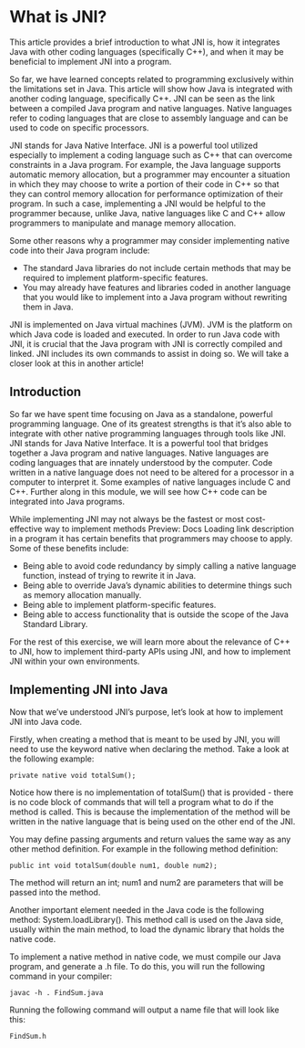 # What is JNI?
This article provides a brief introduction to what JNI is, how it integrates Java with other coding languages (specifically C++), and when it may be beneficial to implement JNI into a program.

So far, we have learned concepts related to programming exclusively within the limitations set in Java. This article will show how Java is integrated with another coding language, specifically C++. JNI can be seen as the link between a compiled Java program and native languages. Native languages refer to coding languages that are close to assembly language and can be used to code on specific processors.

JNI stands for Java Native Interface. JNI is a powerful tool utilized especially to implement a coding language such as C++ that can overcome constraints in a Java program. For example, the Java language supports automatic memory allocation, but a programmer may encounter a situation in which they may choose to write a portion of their code in C++ so that they can control memory allocation for performance optimization of their program. In such a case, implementing a JNI would be helpful to the programmer because, unlike Java, native languages like C and C++ allow programmers to manipulate and manage memory allocation.

Some other reasons why a programmer may consider implementing native code into their Java program include:
* The standard Java libraries do not include certain methods that may be required to implement platform-specific features.
* You may already have features and libraries coded in another language that you would like to implement into a Java program without rewriting them in Java.

JNI is implemented on Java virtual machines (JVM). JVM is the platform on which Java code is loaded and executed. In order to run Java code with JNI, it is crucial that the Java program with JNI is correctly compiled and linked. JNI includes its own commands to assist in doing so. We will take a closer look at this in another article!

## Introduction
So far we have spent time focusing on Java as a standalone, powerful programming language. One of its greatest strengths is that it’s also able to integrate with other native programming languages through tools like JNI. JNI stands for Java Native Interface. It is a powerful tool that bridges together a Java program and native languages. Native languages are coding languages that are innately understood by the computer. Code written in a native language does not need to be altered for a processor in a computer to interpret it. Some examples of native languages include C and C++. Further along in this module, we will see how C++ code can be integrated into Java programs.

While implementing JNI may not always be the fastest or most cost-effective way to implement 
methods
Preview: Docs Loading link description
 in a program it has certain benefits that programmers may choose to apply. Some of these benefits include:

* Being able to avoid code redundancy by simply calling a native language function, instead of trying to rewrite it in Java.
* Being able to override Java’s dynamic abilities to determine things such as memory allocation manually.
* Being able to implement platform-specific features.
* Being able to access functionality that is outside the scope of the Java Standard Library.

For the rest of this exercise, we will learn more about the relevance of C++ to JNI, how to implement third-party APIs using JNI, and how to implement JNI within your own environments.

## Implementing JNI into Java
Now that we’ve understood JNI’s purpose, let’s look at how to implement JNI into Java code.

Firstly, when creating a method that is meant to be used by JNI, you will need to use the keyword native when declaring the method. Take a look at the following example:
```
private native void totalSum();
```
Notice how there is no implementation of totalSum() that is provided - there is no code block of commands that will tell a program what to do if the method is called. This is because the implementation of the method will be written in the native language that is being used on the other end of the JNI.

You may define passing arguments and return values the same way as any other method definition. For example in the following method definition:
```
public int void totalSum(double num1, double num2);
```
The method will return an int; num1 and num2 are parameters that will be passed into the method.

Another important element needed in the Java code is the following method: System.loadLibrary(). This method call is used on the Java side, usually within the main method, to load the dynamic library that holds the native code.

To implement a native method in native code, we must compile our Java program, and generate a .h file. To do this, you will run the following command in your compiler:
```
javac -h . FindSum.java
```
Running the following command will output a name file that will look like this:
 ```
FindSum.h
```
